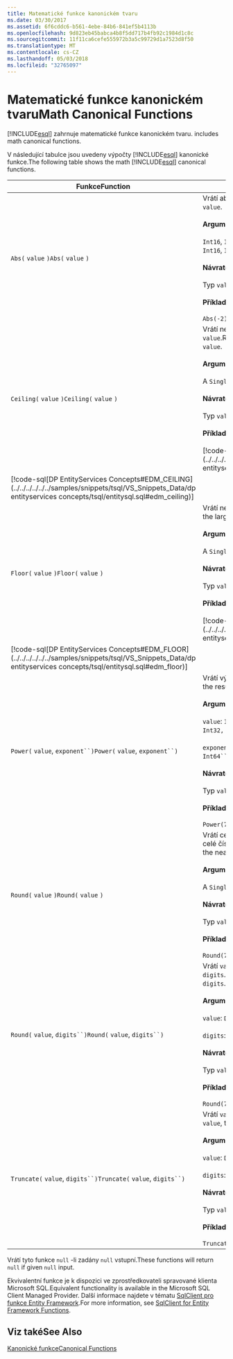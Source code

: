 ```yaml
---
title: Matematické funkce kanonickém tvaru
ms.date: 03/30/2017
ms.assetid: 6f6cddc6-b561-4ebe-84b6-841ef5b4113b
ms.openlocfilehash: 9d823eb45babca4b8f5dd717b4fb92c1984d1c8c
ms.sourcegitcommit: 11f11ca6cefe555972b3a5c99729d1a7523d8f50
ms.translationtype: MT
ms.contentlocale: cs-CZ
ms.lasthandoff: 05/03/2018
ms.locfileid: "32765097"
---
```

# <a name="math-canonical-functions"></a><span data-ttu-id="9b5ba-102">Matematické funkce kanonickém tvaru</span><span class="sxs-lookup"><span data-stu-id="9b5ba-102">Math Canonical Functions</span></span>
[!INCLUDE[esql](../../../../../../includes/esql-md.md)]<span data-ttu-id="9b5ba-103"> zahrnuje matematické funkce kanonickém tvaru.</span><span class="sxs-lookup"><span data-stu-id="9b5ba-103"> includes math canonical functions.</span></span>  
  
 <span data-ttu-id="9b5ba-104">V následující tabulce jsou uvedeny výpočty [!INCLUDE[esql](../../../../../../includes/esql-md.md)] kanonické funkce.</span><span class="sxs-lookup"><span data-stu-id="9b5ba-104">The following table shows the math [!INCLUDE[esql](../../../../../../includes/esql-md.md)] canonical functions.</span></span>  
  
|<span data-ttu-id="9b5ba-105">Funkce</span><span class="sxs-lookup"><span data-stu-id="9b5ba-105">Function</span></span>|<span data-ttu-id="9b5ba-106">Popis</span><span class="sxs-lookup"><span data-stu-id="9b5ba-106">Description</span></span>|  
|--------------|-----------------|  
|<span data-ttu-id="9b5ba-107">`Abs(` `value` `)`</span><span class="sxs-lookup"><span data-stu-id="9b5ba-107">`Abs(` `value` `)`</span></span>|<span data-ttu-id="9b5ba-108">Vrátí absolutní hodnotu `value`.</span><span class="sxs-lookup"><span data-stu-id="9b5ba-108">Returns the absolute value of `value`.</span></span><br /><br /> <span data-ttu-id="9b5ba-109">**Argumenty**</span><span class="sxs-lookup"><span data-stu-id="9b5ba-109">**Arguments**</span></span><br /><br /> <span data-ttu-id="9b5ba-110">`Int16`, `Int32`, `Int64`, `Byte`, `Single`, `Double`, A `Decimal`.</span><span class="sxs-lookup"><span data-stu-id="9b5ba-110">An `Int16`, `Int32`, `Int64`, `Byte`, `Single`, `Double`, and `Decimal`.</span></span><br /><br /> <span data-ttu-id="9b5ba-111">**Návratová hodnota**</span><span class="sxs-lookup"><span data-stu-id="9b5ba-111">**Return Value**</span></span><br /><br /> <span data-ttu-id="9b5ba-112">Typ `value`.</span><span class="sxs-lookup"><span data-stu-id="9b5ba-112">The type of `value`.</span></span><br /><br /> <span data-ttu-id="9b5ba-113">**Příklad**</span><span class="sxs-lookup"><span data-stu-id="9b5ba-113">**Example**</span></span><br /><br /> `Abs(-2)`|  
|<span data-ttu-id="9b5ba-114">`Ceiling(` `value` `)`</span><span class="sxs-lookup"><span data-stu-id="9b5ba-114">`Ceiling(` `value` `)`</span></span>|<span data-ttu-id="9b5ba-115">Vrátí nejmenší celé číslo, která není menší než `value`.</span><span class="sxs-lookup"><span data-stu-id="9b5ba-115">Returns the smallest integer that is not less than `value`.</span></span><br /><br /> <span data-ttu-id="9b5ba-116">**Argumenty**</span><span class="sxs-lookup"><span data-stu-id="9b5ba-116">**Arguments**</span></span><br /><br /> <span data-ttu-id="9b5ba-117">A `Single`, `Double`, a `Decimal`.</span><span class="sxs-lookup"><span data-stu-id="9b5ba-117">A `Single`, `Double`, and `Decimal`.</span></span><br /><br /> <span data-ttu-id="9b5ba-118">**Návratová hodnota**</span><span class="sxs-lookup"><span data-stu-id="9b5ba-118">**Return Value**</span></span><br /><br /> <span data-ttu-id="9b5ba-119">Typ `value`.</span><span class="sxs-lookup"><span data-stu-id="9b5ba-119">The type of `value`.</span></span><br /><br /> <span data-ttu-id="9b5ba-120">**Příklad**</span><span class="sxs-lookup"><span data-stu-id="9b5ba-120">**Example**</span></span><br /><br /> [!code-csharp[DP EntityServices Concepts#EDM_CEILING](../../../../../../samples/snippets/csharp/VS_Snippets_Data/dp entityservices concepts/cs/entitysql.cs#edm_ceiling)]
 [!code-sql[DP EntityServices Concepts#EDM_CEILING](../../../../../../samples/snippets/tsql/VS_Snippets_Data/dp entityservices concepts/tsql/entitysql.sql#edm_ceiling)]|  
|<span data-ttu-id="9b5ba-121">`Floor(` `value` `)`</span><span class="sxs-lookup"><span data-stu-id="9b5ba-121">`Floor(` `value` `)`</span></span>|<span data-ttu-id="9b5ba-122">Vrátí největší celé číslo, která není větší než `value`.</span><span class="sxs-lookup"><span data-stu-id="9b5ba-122">Returns the largest integer that is not greater than `value`.</span></span><br /><br /> <span data-ttu-id="9b5ba-123">**Argumenty**</span><span class="sxs-lookup"><span data-stu-id="9b5ba-123">**Arguments**</span></span><br /><br /> <span data-ttu-id="9b5ba-124">A `Single`, `Double`, a `Decimal`.</span><span class="sxs-lookup"><span data-stu-id="9b5ba-124">A `Single`, `Double`, and `Decimal`.</span></span><br /><br /> <span data-ttu-id="9b5ba-125">**Návratová hodnota**</span><span class="sxs-lookup"><span data-stu-id="9b5ba-125">**Return Value**</span></span><br /><br /> <span data-ttu-id="9b5ba-126">Typ `value`.</span><span class="sxs-lookup"><span data-stu-id="9b5ba-126">The type of `value`.</span></span><br /><br /> <span data-ttu-id="9b5ba-127">**Příklad**</span><span class="sxs-lookup"><span data-stu-id="9b5ba-127">**Example**</span></span><br /><br /> [!code-csharp[DP EntityServices Concepts#EDM_FLOOR](../../../../../../samples/snippets/csharp/VS_Snippets_Data/dp entityservices concepts/cs/entitysql.cs#edm_floor)]
 [!code-sql[DP EntityServices Concepts#EDM_FLOOR](../../../../../../samples/snippets/tsql/VS_Snippets_Data/dp entityservices concepts/tsql/entitysql.sql#edm_floor)]|  
|<span data-ttu-id="9b5ba-128">`Power(` `value`, `exponent``)`</span><span class="sxs-lookup"><span data-stu-id="9b5ba-128">`Power(` `value`, `exponent``)`</span></span>|<span data-ttu-id="9b5ba-129">Vrátí výsledek zadaného `value` do zadané `exponent`.</span><span class="sxs-lookup"><span data-stu-id="9b5ba-129">Returns the result of the specified `value` to the specified `exponent`.</span></span><br /><br /> <span data-ttu-id="9b5ba-130">**Argumenty**</span><span class="sxs-lookup"><span data-stu-id="9b5ba-130">**Arguments**</span></span><br /><br /> <span data-ttu-id="9b5ba-131">`value`: `Int32, Int64, Double`, Nebo `Decimal`.</span><span class="sxs-lookup"><span data-stu-id="9b5ba-131">`value`: An `Int32, Int64, Double`, or `Decimal`.</span></span><br /><br /> <span data-ttu-id="9b5ba-132">`exponent`: `Int64``, Double`, Nebo `Decimal`.</span><span class="sxs-lookup"><span data-stu-id="9b5ba-132">`exponent`: An `Int64``, Double`, or `Decimal`.</span></span><br /><br /> <span data-ttu-id="9b5ba-133">**Návratová hodnota**</span><span class="sxs-lookup"><span data-stu-id="9b5ba-133">**Return Value**</span></span><br /><br /> <span data-ttu-id="9b5ba-134">Typ `value`.</span><span class="sxs-lookup"><span data-stu-id="9b5ba-134">The type of `value`.</span></span><br /><br /> <span data-ttu-id="9b5ba-135">**Příklad**</span><span class="sxs-lookup"><span data-stu-id="9b5ba-135">**Example**</span></span><br /><br /> `Power(748.58,2)`|  
|<span data-ttu-id="9b5ba-136">`Round(` `value` `)`</span><span class="sxs-lookup"><span data-stu-id="9b5ba-136">`Round(` `value` `)`</span></span>|<span data-ttu-id="9b5ba-137">Vrátí celočíselnou část `value`, zaokrouhleno na nejbližší celé číslo.</span><span class="sxs-lookup"><span data-stu-id="9b5ba-137">Returns the integer portion of `value`, rounded to the nearest integer.</span></span><br /><br /> <span data-ttu-id="9b5ba-138">**Argumenty**</span><span class="sxs-lookup"><span data-stu-id="9b5ba-138">**Arguments**</span></span><br /><br /> <span data-ttu-id="9b5ba-139">A `Single`, `Double`, a `Decimal`.</span><span class="sxs-lookup"><span data-stu-id="9b5ba-139">A `Single`, `Double`, and `Decimal`.</span></span><br /><br /> <span data-ttu-id="9b5ba-140">**Návratová hodnota**</span><span class="sxs-lookup"><span data-stu-id="9b5ba-140">**Return Value**</span></span><br /><br /> <span data-ttu-id="9b5ba-141">Typ `value`.</span><span class="sxs-lookup"><span data-stu-id="9b5ba-141">The type of `value`.</span></span><br /><br /> <span data-ttu-id="9b5ba-142">**Příklad**</span><span class="sxs-lookup"><span data-stu-id="9b5ba-142">**Example**</span></span><br /><br /> `Round(748.58)`|  
|<span data-ttu-id="9b5ba-143">`Round(` `value`, `digits``)`</span><span class="sxs-lookup"><span data-stu-id="9b5ba-143">`Round(` `value`, `digits``)`</span></span>|<span data-ttu-id="9b5ba-144">Vrátí `value`, zaokrouhleno na nejbližší zadaný `digits`.</span><span class="sxs-lookup"><span data-stu-id="9b5ba-144">Returns the `value`, rounded to the nearest specified `digits`.</span></span><br /><br /> <span data-ttu-id="9b5ba-145">**Argumenty**</span><span class="sxs-lookup"><span data-stu-id="9b5ba-145">**Arguments**</span></span><br /><br /> <span data-ttu-id="9b5ba-146">`value`: `Double` nebo `Decimal`.</span><span class="sxs-lookup"><span data-stu-id="9b5ba-146">`value`: `Double` or `Decimal`.</span></span><br /><br /> <span data-ttu-id="9b5ba-147">`digits`: `Int16` nebo `Int32`.</span><span class="sxs-lookup"><span data-stu-id="9b5ba-147">`digits`: `Int16` or `Int32`.</span></span><br /><br /> <span data-ttu-id="9b5ba-148">**Návratová hodnota**</span><span class="sxs-lookup"><span data-stu-id="9b5ba-148">**Return Value**</span></span><br /><br /> <span data-ttu-id="9b5ba-149">Typ `value`.</span><span class="sxs-lookup"><span data-stu-id="9b5ba-149">The type of `value`.</span></span><br /><br /> <span data-ttu-id="9b5ba-150">**Příklad**</span><span class="sxs-lookup"><span data-stu-id="9b5ba-150">**Example**</span></span><br /><br /> `Round(748.58,1)`|  
|<span data-ttu-id="9b5ba-151">`Truncate(` `value`, `digits``)`</span><span class="sxs-lookup"><span data-stu-id="9b5ba-151">`Truncate(` `value`, `digits``)`</span></span>|<span data-ttu-id="9b5ba-152">Vrátí `value`zkrácený k nejbližší zadaný `digits`.</span><span class="sxs-lookup"><span data-stu-id="9b5ba-152">Returns the `value`, truncated to the nearest specified `digits`.</span></span><br /><br /> <span data-ttu-id="9b5ba-153">**Argumenty**</span><span class="sxs-lookup"><span data-stu-id="9b5ba-153">**Arguments**</span></span><br /><br /> <span data-ttu-id="9b5ba-154">`value`: `Double` nebo `Decimal`.</span><span class="sxs-lookup"><span data-stu-id="9b5ba-154">`value`: `Double` or `Decimal`.</span></span><br /><br /> <span data-ttu-id="9b5ba-155">`digits`: `Int16` nebo `Int32`.</span><span class="sxs-lookup"><span data-stu-id="9b5ba-155">`digits`: `Int16` or `Int32`.</span></span><br /><br /> <span data-ttu-id="9b5ba-156">**Návratová hodnota**</span><span class="sxs-lookup"><span data-stu-id="9b5ba-156">**Return Value**</span></span><br /><br /> <span data-ttu-id="9b5ba-157">Typ `value`.</span><span class="sxs-lookup"><span data-stu-id="9b5ba-157">The type of `value`.</span></span><br /><br /> <span data-ttu-id="9b5ba-158">**Příklad**</span><span class="sxs-lookup"><span data-stu-id="9b5ba-158">**Example**</span></span><br /><br /> `Truncate(748.58,1)`|  
  
 <span data-ttu-id="9b5ba-159">Vrátí tyto funkce `null` -li zadány `null` vstupní.</span><span class="sxs-lookup"><span data-stu-id="9b5ba-159">These functions will return `null` if given `null` input.</span></span>  
  
 <span data-ttu-id="9b5ba-160">Ekvivalentní funkce je k dispozici ve zprostředkovateli spravované klienta Microsoft SQL.</span><span class="sxs-lookup"><span data-stu-id="9b5ba-160">Equivalent functionality is available in the Microsoft SQL Client Managed Provider.</span></span> <span data-ttu-id="9b5ba-161">Další informace najdete v tématu [SqlClient pro funkce Entity Framework](../../../../../../docs/framework/data/adonet/ef/sqlclient-for-ef-functions.md).</span><span class="sxs-lookup"><span data-stu-id="9b5ba-161">For more information, see [SqlClient for Entity Framework Functions](../../../../../../docs/framework/data/adonet/ef/sqlclient-for-ef-functions.md).</span></span>  
  
## <a name="see-also"></a><span data-ttu-id="9b5ba-162">Viz také</span><span class="sxs-lookup"><span data-stu-id="9b5ba-162">See Also</span></span>  
 [<span data-ttu-id="9b5ba-163">Kanonické funkce</span><span class="sxs-lookup"><span data-stu-id="9b5ba-163">Canonical Functions</span></span>](../../../../../../docs/framework/data/adonet/ef/language-reference/canonical-functions.md)

